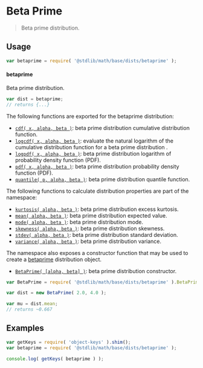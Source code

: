 <!--

@license Apache-2.0

Copyright (c) 2018 The Stdlib Authors.

Licensed under the Apache License, Version 2.0 (the "License");
you may not use this file except in compliance with the License.
You may obtain a copy of the License at

   http://www.apache.org/licenses/LICENSE-2.0

Unless required by applicable law or agreed to in writing, software
distributed under the License is distributed on an "AS IS" BASIS,
WITHOUT WARRANTIES OR CONDITIONS OF ANY KIND, either express or implied.
See the License for the specific language governing permissions and
limitations under the License.

-->

# Beta Prime

> Beta prime distribution.

<section class="usage">

## Usage

```javascript
var betaprime = require( '@stdlib/math/base/dists/betaprime' );
```

#### betaprime

Beta prime distribution.

```javascript
var dist = betaprime;
// returns {...}
```

The following functions are exported for the betaprime distribution:

<!-- <toc pattern="*+(cdf|pdf|mgf|quantile)*"> -->

<div class="namespace-toc">

-   <span class="signature">[`cdf( x, alpha, beta )`][@stdlib/math/base/dists/betaprime/cdf]</span><span class="delimiter">: </span><span class="description">beta prime distribution cumulative distribution function.</span>
-   <span class="signature">[`logcdf( x, alpha, beta )`][@stdlib/math/base/dists/betaprime/logcdf]</span><span class="delimiter">: </span><span class="description">evaluate the natural logarithm of the cumulative distribution function for a beta prime distribution .</span>
-   <span class="signature">[`logpdf( x, alpha, beta )`][@stdlib/math/base/dists/betaprime/logpdf]</span><span class="delimiter">: </span><span class="description">beta prime distribution logarithm of probability density function (PDF).</span>
-   <span class="signature">[`pdf( x, alpha, beta )`][@stdlib/math/base/dists/betaprime/pdf]</span><span class="delimiter">: </span><span class="description">beta prime distribution probability density function (PDF).</span>
-   <span class="signature">[`quantile( p, alpha, beta )`][@stdlib/math/base/dists/betaprime/quantile]</span><span class="delimiter">: </span><span class="description">beta prime distribution quantile function.</span>

</div>

<!-- </toc> -->

The following functions to calculate distribution properties are part of the namespace:

<!-- <toc pattern="*+(entropy|kurtosis|mean|median|mode|skewness|stdev|variance)*"> -->

<div class="namespace-toc">

-   <span class="signature">[`kurtosis( alpha, beta )`][@stdlib/math/base/dists/betaprime/kurtosis]</span><span class="delimiter">: </span><span class="description">beta prime distribution excess kurtosis.</span>
-   <span class="signature">[`mean( alpha, beta )`][@stdlib/math/base/dists/betaprime/mean]</span><span class="delimiter">: </span><span class="description">beta prime distribution expected value.</span>
-   <span class="signature">[`mode( alpha, beta )`][@stdlib/math/base/dists/betaprime/mode]</span><span class="delimiter">: </span><span class="description">beta prime distribution mode.</span>
-   <span class="signature">[`skewness( alpha, beta )`][@stdlib/math/base/dists/betaprime/skewness]</span><span class="delimiter">: </span><span class="description">beta prime distribution skewness.</span>
-   <span class="signature">[`stdev( alpha, beta )`][@stdlib/math/base/dists/betaprime/stdev]</span><span class="delimiter">: </span><span class="description">beta prime distribution standard deviation.</span>
-   <span class="signature">[`variance( alpha, beta )`][@stdlib/math/base/dists/betaprime/variance]</span><span class="delimiter">: </span><span class="description">beta prime distribution variance.</span>

</div>

<!-- </toc> -->

The namespace also exposes a constructor function that may be used to create a [betaprime][betaprime-distribution] distribution object.

<!-- <toc pattern="*ctor*"> -->

<div class="namespace-toc">

-   <span class="signature">[`BetaPrime( [alpha, beta] )`][@stdlib/math/base/dists/betaprime/ctor]</span><span class="delimiter">: </span><span class="description">beta prime distribution constructor.</span>

</div>

<!-- </toc> -->

```javascript
var BetaPrime = require( '@stdlib/math/base/dists/betaprime' ).BetaPrime;

var dist = new BetaPrime( 2.0, 4.0 );

var mu = dist.mean;
// returns ~0.667
```

</section>

<!-- /.usage -->

<section class="examples">

## Examples

<!-- TODO: better examples -->

<!-- eslint no-undef: "error" -->

```javascript
var getKeys = require( 'object-keys' ).shim();
var betaprime = require( '@stdlib/math/base/dists/betaprime' );

console.log( getKeys( betaprime ) );
```

</section>

<!-- /.examples -->

<section class="links">

[betaprime-distribution]: https://en.wikipedia.org/wiki/Beta_prime_distribution

<!-- <toc-links> -->

[@stdlib/math/base/dists/betaprime/ctor]: https://github.com/stdlib-js/stdlib/tree/develop/lib/node_modules/%40stdlib/math/base/dists/betaprime/ctor

[@stdlib/math/base/dists/betaprime/kurtosis]: https://github.com/stdlib-js/stdlib/tree/develop/lib/node_modules/%40stdlib/math/base/dists/betaprime/kurtosis

[@stdlib/math/base/dists/betaprime/mean]: https://github.com/stdlib-js/stdlib/tree/develop/lib/node_modules/%40stdlib/math/base/dists/betaprime/mean

[@stdlib/math/base/dists/betaprime/mode]: https://github.com/stdlib-js/stdlib/tree/develop/lib/node_modules/%40stdlib/math/base/dists/betaprime/mode

[@stdlib/math/base/dists/betaprime/skewness]: https://github.com/stdlib-js/stdlib/tree/develop/lib/node_modules/%40stdlib/math/base/dists/betaprime/skewness

[@stdlib/math/base/dists/betaprime/stdev]: https://github.com/stdlib-js/stdlib/tree/develop/lib/node_modules/%40stdlib/math/base/dists/betaprime/stdev

[@stdlib/math/base/dists/betaprime/variance]: https://github.com/stdlib-js/stdlib/tree/develop/lib/node_modules/%40stdlib/math/base/dists/betaprime/variance

[@stdlib/math/base/dists/betaprime/cdf]: https://github.com/stdlib-js/stdlib/tree/develop/lib/node_modules/%40stdlib/math/base/dists/betaprime/cdf

[@stdlib/math/base/dists/betaprime/logcdf]: https://github.com/stdlib-js/stdlib/tree/develop/lib/node_modules/%40stdlib/math/base/dists/betaprime/logcdf

[@stdlib/math/base/dists/betaprime/logpdf]: https://github.com/stdlib-js/stdlib/tree/develop/lib/node_modules/%40stdlib/math/base/dists/betaprime/logpdf

[@stdlib/math/base/dists/betaprime/pdf]: https://github.com/stdlib-js/stdlib/tree/develop/lib/node_modules/%40stdlib/math/base/dists/betaprime/pdf

[@stdlib/math/base/dists/betaprime/quantile]: https://github.com/stdlib-js/stdlib/tree/develop/lib/node_modules/%40stdlib/math/base/dists/betaprime/quantile

<!-- </toc-links> -->

</section>

<!-- /.links -->
